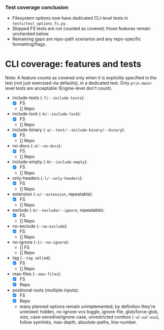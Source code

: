 ### Test coverage conclusion

- Filesystem options now have dedicated CLI-level tests in `tests/test_options_fs.py`.
- Skipped FS tests are not counted as covered; those features remain unchecked below.
- Remaining gaps are repo-path scenarios and any repo-specific formatting/flags.

# CLI coverage: features and tests

Note: A feature counts as covered only when it is explicitly specified in the test (not just exercised via defaults), in a dedicated test.
Only `prin.main`-level tests are acceptable (Engine-level don't count).

- include-tests (`-T/--include-tests`):
  - [x] FS
  - [] Repo
- include-lock (`-K/--include-lock`):
  - [x] FS
  - [] Repo
- include-binary (`-a/--text/--include-binary/--binary`):
  - [x] FS
  - [] Repo
- no-docs (`-d/--no-docs`):
  - [x] FS
  - [] Repo
- include-empty (`-M/--include-empty`):
  - [x] FS
  - [] Repo
- only-headers (`-l/--only-headers`):
  - [x] FS
  - [] Repo
- extension (`-e/--extension`, repeatable):
  - [x] FS
  - [] Repo
- exclude (`-E/--exclude/--ignore`, repeatable):
  - [x] FS
  - [] Repo
- no-exclude (`--no-exclude`):
  - [x] FS
  - [] Repo
- no-ignore (`-I/--no-ignore`):
  - [] FS
  - [] Repo
- tag (`--tag xml|md`):
  - [x] FS
  - [] Repo
- max-files (`--max-files`):
  - [x] FS
  - [x] Repo
- positional roots (multiple inputs):
  - [x] FS
  - [x] Repo
  - many planned options remain unimplemented; by definition they’re untested: hidden, no-ignore-vcs toggle, ignore-file, glob/force-glob, size, case-sensitive/ignore-case, unrestricted combos (`-u`/`-uu`/`-uuu`), follow symlinks, max-depth, absolute-paths, line-number.

